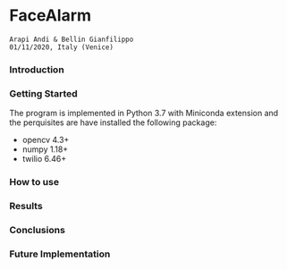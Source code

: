 # FaceAlarm

```
Arapi Andi & Bellin Gianfilippo
01/11/2020, Italy (Venice)
```

### Introduction

### Getting Started
The program is implemented in Python 3.7 with Miniconda extension and the perquisites are have installed the following package:

* opencv 4.3+
* numpy 1.18+
* twilio 6.46+ 


### How to use

### Results

### Conclusions



### Future Implementation

